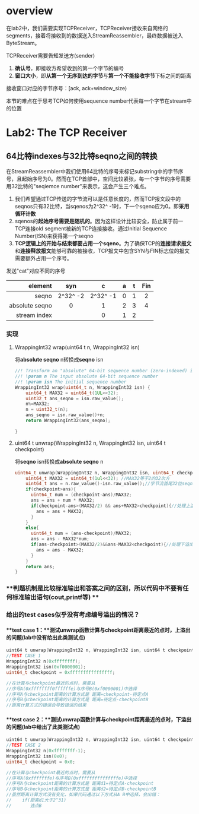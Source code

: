 # overview

在lab2中，我们需要实现TCPReceiver，TCPReceiver接收来自网络的segments，接着将接收到的数据送入StreamReassembler，最终数据被送入ByteStream。

TCPReceiver需要告知发送方(sender)

1. **确认号**，即接收方希望收到的第一个字节的编号
2. **窗口大小**，即**从第一个无序到达的字节**与**第一个不能接收字节**下标之间的距离

接收窗口对应的字节序号：[ack, ack+window_size)

本节的难点在于思考TCP如何使用sequence number代表每一个字节在stream中的位置

# Lab2: The TCP Receiver

## 64比特indexes与32比特seqno之间的转换

在StreamReassembler中我们使用64比特的序号来标记substring中的字节序号，且起始序号为0。然而在TCP首部中，空间比较紧张，每一个字节的序号需要用32比特的"seqiemce number"来表示，这会产生三个难点。

1. 我们希望通过TCP传送的字节流可以是任意长度的，然而TCP报文段中的seqnos只有32比特，当sqenos为2^32^ -1时，下一个sqeno应为0。即**采用循环计数**
2. sqenos的**起始序号需要是随机的**。因为这样设计比较安全，防止属于前一TCP连接old segment被新的TCP连接接收。通过Initial Sequence Number(ISN)来获得第一个seqno
3. **TCP逻辑上的开始与结束都要占用一个sqeno**。为了确保TCP的**连接请求报文**和**连接释放报文**能够可靠的被接收，TCP报文中包含SYN与FIN标志位的报文需要额外占用一个序号。

发送"cat"对应不同的序号

|        element |   syn    |    c     |  a   |  t   | Fin  |
| -------------: | :------: | :------: | :--: | :--: | :--: |
|          seqno | 2^32^ -2 | 2^32^ -1 |  0   |  1   |  2   |
| absolute seqno |    0     |    1     |  2   |  3   |  4   |
|   stream index |          |    0     |  1   |  2   |      |

### 实现

1. WrappingInt32 wrap(uint64 t n, WrappingInt32 isn)

   将**absolute seqno** n转换成**seqno** isn

   ```c++
   //! Transform an "absolute" 64-bit sequence number (zero-indexed) into a WrappingInt32
   //! \param n The input absolute 64-bit sequence number
   //! \param isn The initial sequence number
   WrappingInt32 wrap(uint64_t n, WrappingInt32 isn) {
       uint64_t MAX32 = uint64_t(1UL<<32); 
       uint32_t ans_seqno = isn.raw_value();
       n%=MAX32;
       n = uint32_t(n);
       ans_seqno = isn.raw_value()+n;
       return WrappingInt32(ans_seqno);
     
   }
   ```

2. uint64 t unwrap(WrappingInt32 n, WrappingInt32 isn, uint64 t checkpoint)

      将**seqno** isn转换成**absolute seqno** n

      ```c++
      uint64_t unwrap(WrappingInt32 n, WrappingInt32 isn, uint64_t checkpoint) {
          uint64_t MAX32 = uint64_t(1ul<<32); //MAX32等于2的32次方
          uint64_t ans = n.raw_value()-isn.raw_value();//字节流首尾32位seqno的间距
          if(checkpoint>ans){
            uint64_t num = (checkpoint-ans)/MAX32;
            ans = ans + num * MAX32;
            if(checkpoint-ans>(MAX32/2) && ans+MAX32>checkpoint){//处理上溢出
              ans = ans + MAX32;
            } 
          }   
          else{
            uint64_t num = (ans-checkpoint)/MAX32;
            ans = ans - MAX32*num;
            if(ans-checkpoint>(MAX32/2)&&ans-MAX32<checkpoint){//处理下溢出
              ans = ans - MAX32;
            }
          }
          return ans;
      }
      ```


### **判题机制是比较标准输出和答案之间的区别，所以代码中不要有任何标准输出语句(cout,printf等) **

### **给出的test cases似乎没有考虑编号溢出的情况？**

#### **test case 1：**测试unwrap函数计算与checkpoint距离最近的点时，**上溢出**的问题(lab中没有给出此类测试点)

```c++
uint64 t unwrap(WrappingInt32 n, WrappingInt32 isn, uint64 t checkpoint)
//TEST CASE 1
WrappingInt32 n(0xffffffff);
WrappingInt32 isn(0xf0000001);
uint64_t checkpoint = 0xffffffffffffffff;

//在计算与checkpoint最近的点时，需要从
//序号A(0xffffffff0ffffffe)与序号B(0xf0000001)中选择
//序号A与checkpoint距离的计算方式是 距离=checkpoint-待定点A
//序号B与checkpoint距离的计算方式是 距离=待定点-checkpointB
//距离计算方式的错误会导致错误的结果
```

#### **test case 2：**测试unwrap函数计算与checkpoint距离最近的点时，**下溢出**的问题(lab中给出了此类测试点)

```c++
uint64 t unwrap(WrappingInt32 n, WrappingInt32 isn, uint64 t checkpoint)
//TEST CASE 2
WrappingInt32 n(0xffffffff-1);
WrappingInt32 isn(0x0);
uint64_t checkpoint = 0x0;

//在计算与checkpoint最近的点时，需要从
//序号A(0xfffffffe)与序号B(0xfffffffffffffffe)中选择
//序号A与checkpoint距离的计算方式是 距离d1=待定点A-checkpoint
//序号B与checkpoint距离的计算方式是 距离d2=待定点B-checkpointB
//虽然距离计算方式没有变化，如果代码通过以下方式从A B中选择，会出错：
//    if(距离d1大于2^31)
//	     选点B
```